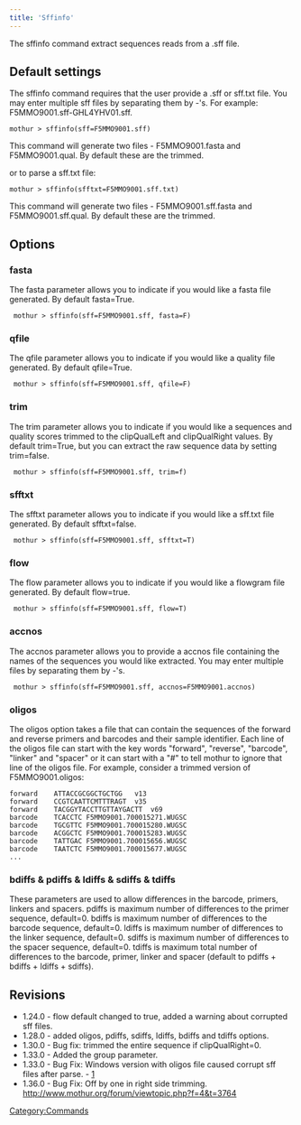 ```yaml
---
title: 'Sffinfo'
---
```

The sffinfo command extract sequences reads from a .sff file.


## Default settings

The sffinfo command requires that the user provide a .sff or sff.txt
file. You may enter multiple sff files by separating them by -\'s. For
example: F5MMO9001.sff-GHL4YHV01.sff.

    mothur > sffinfo(sff=F5MMO9001.sff)

This command will generate two files - F5MMO9001.fasta and
F5MMO9001.qual. By default these are the trimmed.

or to parse a sff.txt file:

    mothur > sffinfo(sfftxt=F5MMO9001.sff.txt)

This command will generate two files - F5MMO9001.sff.fasta and
F5MMO9001.sff.qual. By default these are the trimmed.

## Options

### fasta

The fasta parameter allows you to indicate if you would like a fasta
file generated. By default fasta=True.

     mothur > sffinfo(sff=F5MMO9001.sff, fasta=F)

### qfile

The qfile parameter allows you to indicate if you would like a quality
file generated. By default qfile=True.

     mothur > sffinfo(sff=F5MMO9001.sff, qfile=F)

### trim

The trim parameter allows you to indicate if you would like a sequences
and quality scores trimmed to the clipQualLeft and clipQualRight values.
By default trim=True, but you can extract the raw sequence data by
setting trim=false.

     mothur > sffinfo(sff=F5MMO9001.sff, trim=f)

### sfftxt

The sfftxt parameter allows you to indicate if you would like a sff.txt
file generated. By default sfftxt=false.

     mothur > sffinfo(sff=F5MMO9001.sff, sfftxt=T)

### flow

The flow parameter allows you to indicate if you would like a flowgram
file generated. By default flow=true.

     mothur > sffinfo(sff=F5MMO9001.sff, flow=T)

### accnos

The accnos parameter allows you to provide a accnos file containing the
names of the sequences you would like extracted. You may enter multiple
files by separating them by -\'s.

     mothur > sffinfo(sff=F5MMO9001.sff, accnos=F5MMO9001.accnos)

### oligos

The oligos option takes a file that can contain the sequences of the
forward and reverse primers and barcodes and their sample identifier.
Each line of the oligos file can start with the key words \"forward\",
\"reverse\", \"barcode\", \"linker\" and \"spacer\" or it can start with
a \"\#\" to tell mothur to ignore that line of the oligos file. For
example, consider a trimmed version of F5MMO9001.oligos:

    forward    ATTACCGCGGCTGCTGG   v13
    forward    CCGTCAATTCMTTTRAGT  v35
    forward    TACGGYTACCTTGTTAYGACTT  v69
    barcode    TCACCTC F5MMO9001.700015271.WUGSC
    barcode    TGCGTTC F5MMO9001.700015280.WUGSC
    barcode    ACGGCTC F5MMO9001.700015283.WUGSC
    barcode    TATTGAC F5MMO9001.700015656.WUGSC
    barcode    TAATCTC F5MMO9001.700015677.WUGSC
    ...

### bdiffs & pdiffs & ldiffs & sdiffs & tdiffs

These parameters are used to allow differences in the barcode, primers,
linkers and spacers. pdiffs is maximum number of differences to the
primer sequence, default=0. bdiffs is maximum number of differences to
the barcode sequence, default=0. ldiffs is maximum number of differences
to the linker sequence, default=0. sdiffs is maximum number of
differences to the spacer sequence, default=0. tdiffs is maximum total
number of differences to the barcode, primer, linker and spacer (default
to pdiffs + bdiffs + ldiffs + sdiffs).

## Revisions

-   1.24.0 - flow default changed to true, added a warning about
    corrupted sff files.
-   1.28.0 - added oligos, pdiffs, sdiffs, ldiffs, bdiffs and tdiffs
    options.
-   1.30.0 - Bug fix: trimmed the entire sequence if clipQualRight=0.
-   1.33.0 - Added the group parameter.
-   1.33.0 - Bug Fix: Windows version with oligos file caused corrupt
    sff files after parse. -
    [1](http://www.mothur.org/forum/viewtopic.php?f=3&t=2555&p=7422#p7422)
-   1.36.0 - Bug Fix: Off by one in right side trimming.
    <http://www.mothur.org/forum/viewtopic.php?f=4&t=3764>

[Category:Commands](Category:Commands)
